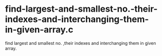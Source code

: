 # find-largest-and-smallest-no.-their-indexes-and-interchanging-them-in-given-array.c
find largest and smallest no. ,their indexes and interchanging them in given array.
